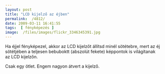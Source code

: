 ```yaml
---
layout: post
title: "LCD kijelző az éjben"
permalink:  /4812/ 
date: 2009-03-11 16:41:55
tags:  [ fényképezés ] 
image:  /files/images/flickr_3346345391.jpg 
---
```

Ha éjjel fényképezel, akkor az LCD kijelzőt állítsd minél sötétebre, mert az éj sötétjében a teljesen bebuboktt (abszolút fekete) képpontok is világítanak az LCD kijelzőn.

Csak egy ötlet. Engem nagyon átvert a kijelző.

